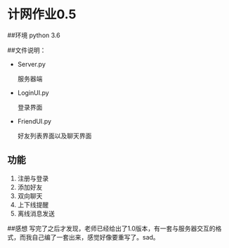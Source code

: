 # 计网作业0.5
##环境
python 3.6

##文件说明：
- Server.py

  服务器端

- LoginUI.py

  登录界面

- FriendUI.py

  好友列表界面以及聊天界面
## 功能

1.  注册与登录
2.  添加好友
3.  双向聊天
4.  上下线提醒
5.  离线消息发送

##感想
写完了之后才发现，老师已经给出了1.0版本，有一套与服务器交互的格式，而我自己编了一套出来，感觉好像要重写了。sad。